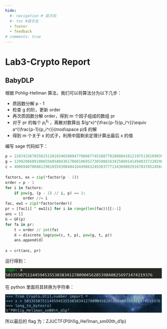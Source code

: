 ```yaml
---
hide:
  #- navigation # 显示右
  #- toc #显示左
  - footer
  - feedback
# comments: true
---  
```


# Lab3-Crypto Report

## BabyDLP

根据 Pohlig-Hellman 算法，我们可以将算法分为以下几步：

- 质因数分解 p - 1
- 检查 g 的阶，更新 order
- 再次质因数分解 order，得到 m 个因子组成的数组 pr
- 对于 pr 的每个 $p_i^{k_i}$ ，离散对数算出 $(g^x)^{\frac{p-1}{p_i^r}}\equiv a^{\frac{p-1}{p_i^r}}(mod\space p)$ 的解
- 得到 m 个关于 x 的式子，利用中国剩余定理计算出最后 x 的值

编写 sage 代码如下：

```python
p = 22874236765582512818346580947708667745188778288884101219751361699392149989458510773797824610944321686257783426829474659298957510513578978620495392070614563
g = 12992966891086556058043617860106952736598816342586014149483372202900857379441187722193997976148795991526844581149548123484519204440052676174785545786320297
c = 4006948706881298103593084841644986324930377713436980291670378524564662999515313693489885343780490631115314181593435331209712709857825836348345723998675361

factors, ex = zip(*factor(p - 1))
order = p - 1
for i in factors:
    if pow(g, (p - 1) // i, p) == 1:
        order //= i
fac, ew1 = zip(*factor(order))
pr = [fac[i] ^ ew1[i] for i in range(len(fac))][:-1]
ans = []
G = GF(p)
for fa in pr:
    t = order // int(fa)
    d = discrete_log(pow(c, t, p), pow(g, t, p))
    ans.append(d)

x = crt(ans, pr)
```

运行得到：

![image-20240714141246074](../../../assets/image-20240714141246074.png)

在 python 里面将其转换为字符串：

![image-20240714141719021](../../../assets/image-20240714141719021.png)

所以最后的 flag 为：ZJUCTF{P0h1ig_Hel1man_sm00th_d1p}